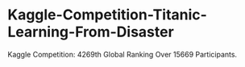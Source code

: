 # Kaggle-Competition-Titanic-Learning-From-Disaster
Kaggle Competition: 4269th Global Ranking Over 15669 Participants. 
